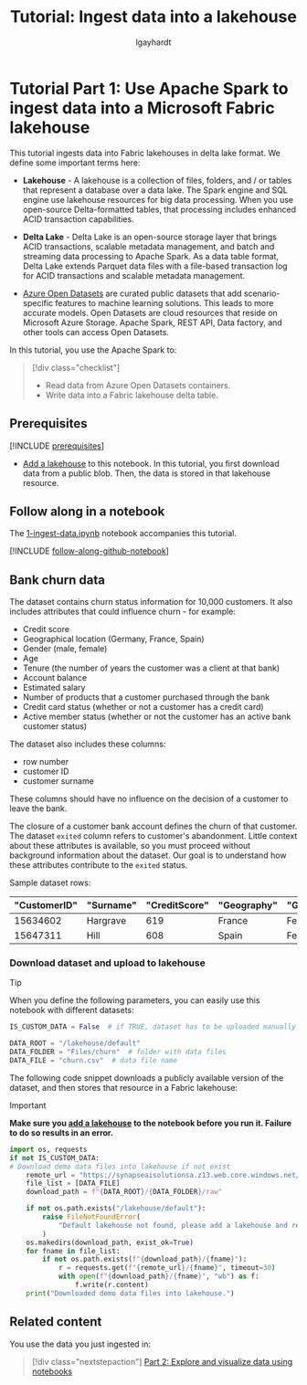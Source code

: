 ﻿---
title: "Tutorial: Ingest data into a lakehouse"
description: In this first part of the tutorial series, learn how to ingest a dataset into a Fabric lakehouse in delta lake format.
ms.reviewer: amjafari
ms.author: lagayhar
author: lgayhardt
ms.topic: tutorial
ms.custom: 
ms.date: 07/11/2025
reviewer: s-polly
---

# Tutorial Part 1: Use Apache Spark to ingest data into a Microsoft Fabric lakehouse

This tutorial ingests data into Fabric lakehouses in delta lake format. We define some important terms here:

* **Lakehouse** - A lakehouse is a collection of files, folders, and / or tables that represent a database over a data lake. The Spark engine and SQL engine use lakehouse resources for big data processing. When you use open-source Delta-formatted tables, that processing includes enhanced ACID transaction capabilities.

* **Delta Lake**  - Delta Lake is an open-source storage layer that brings ACID transactions, scalable metadata management, and batch and streaming data processing to Apache Spark. As a data table format, Delta Lake extends Parquet data files with a file-based transaction log for ACID transactions and scalable metadata management.

* [Azure Open Datasets](/azure/open-datasets/overview-what-are-open-datasets) are curated public datasets that add scenario-specific features to machine learning solutions. This leads to more accurate models. Open Datasets are cloud resources that reside on Microsoft Azure Storage. Apache Spark, REST API, Data factory, and other tools can access Open Datasets.

In this tutorial, you use the Apache Spark to:

> [!div class="checklist"]
>
> * Read data from Azure Open Datasets containers.
> * Write data into a Fabric lakehouse delta table.

## Prerequisites

[!INCLUDE [prerequisites](./includes/prerequisites.md)]

-  [Add a lakehouse](./tutorial-data-science-prepare-system.md#attach-a-lakehouse-to-the-notebooks) to this notebook. In this tutorial, you first download data from a public blob. Then, the data is stored in that lakehouse resource.

## Follow along in a notebook

 The [1-ingest-data.ipynb](https://github.com/microsoft/fabric-samples/blob/main/docs-samples/data-science/data-science-tutorial/1-ingest-data.ipynb) notebook accompanies this tutorial.

[!INCLUDE [follow-along-github-notebook](./includes/follow-along-github-notebook.md)]

<!-- nbstart https://raw.githubusercontent.com/sdgilley/fabric-samples/sdg-new-happy-path/docs-samples/data-science/data-science-tutorial/1-ingest-data.ipynb -->

## Bank churn data

The dataset contains churn status information for 10,000 customers. It also includes attributes that could influence churn - for example:

* Credit score
* Geographical location (Germany, France, Spain)
* Gender (male, female)
* Age
* Tenure (the number of years the customer was a client at that bank)
* Account balance
* Estimated salary
* Number of products that a customer purchased through the bank
* Credit card status (whether or not a customer has a credit card)
* Active member status (whether or not the customer has an active bank customer status)

The dataset also includes these columns:

- row number
- customer ID
- customer surname

These columns should have no influence on the decision of a customer to leave the bank.

The closure of a customer bank account defines the churn of that customer. The dataset `exited` column refers to customer's abandonment. Little context about these attributes is available, so you must proceed without background information about the dataset. Our goal is to understand how these attributes contribute to the `exited` status.

Sample dataset rows:

|"CustomerID"|"Surname"|"CreditScore"|"Geography"|"Gender"|"Age"|"Tenure"|"Balance"|"NumOfProducts"|"HasCrCard"|"IsActiveMember"|"EstimatedSalary"|"Exited"|
|---|---|---|---|---|---|---|---|---|---|---|---|---|
|15634602|Hargrave|619|France|Female|42|2|0.00|1|1|1|101348.88|1|
|15647311|Hill|608|Spain|Female|41|1|83807.86|1|0|1|112542.58|0|

### Download dataset and upload to lakehouse

> [!TIP]
> When you define the following parameters, you can easily use this notebook with different datasets:

```python
IS_CUSTOM_DATA = False  # if TRUE, dataset has to be uploaded manually

DATA_ROOT = "/lakehouse/default"
DATA_FOLDER = "Files/churn"  # folder with data files
DATA_FILE = "churn.csv"  # data file name
```

The following code snippet downloads a publicly available version of the dataset, and then stores that resource in a Fabric lakehouse:

> [!IMPORTANT]
> **Make sure you [add a lakehouse](./tutorial-data-science-prepare-system.md#attach-a-lakehouse-to-the-notebooks) to the notebook before you run it. Failure to do so results in an error.**

```python
import os, requests
if not IS_CUSTOM_DATA:
# Download demo data files into lakehouse if not exist
    remote_url = "https://synapseaisolutionsa.z13.web.core.windows.net/data/bankcustomerchurn"
    file_list = [DATA_FILE]
    download_path = f"{DATA_ROOT}/{DATA_FOLDER}/raw"

    if not os.path.exists("/lakehouse/default"):
        raise FileNotFoundError(
            "Default lakehouse not found, please add a lakehouse and restart the session."
        )
    os.makedirs(download_path, exist_ok=True)
    for fname in file_list:
        if not os.path.exists(f"{download_path}/{fname}"):
            r = requests.get(f"{remote_url}/{fname}", timeout=30)
            with open(f"{download_path}/{fname}", "wb") as f:
                f.write(r.content)
    print("Downloaded demo data files into lakehouse.")
```

<!-- nbend -->

## Related content

You use the data you just ingested in:

> [!div class="nextstepaction"]
> [Part 2: Explore and visualize data using notebooks](tutorial-data-science-explore-notebook.md)
